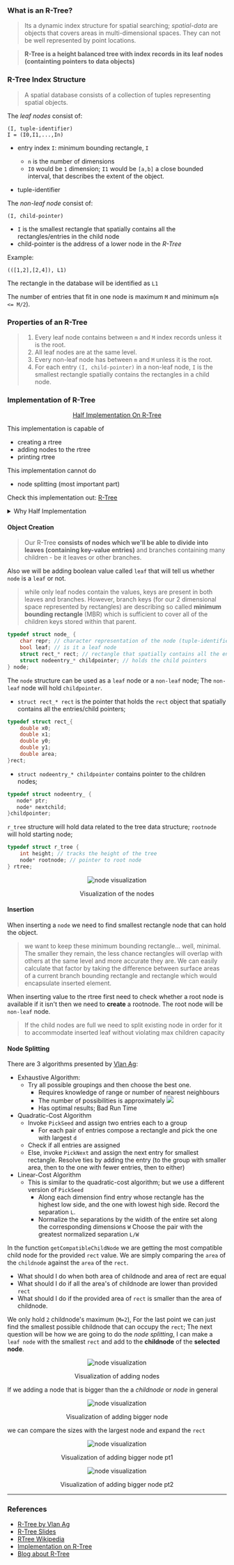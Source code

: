 ### What is an R-Tree?

> Its a dynamic index structure for spatial searching; *spatial-data* are objects that covers areas in multi-dimensional spaces. They can not be well represented by point locations.

> **R-Tree is a height balanced tree with index records in its leaf nodes (containting pointers to data objects)**

### R-Tree Index Structure

> A spatial database consists of a collection of tuples representing spatial objects.

The *leaf nodes* consist of: 
```
(I, tuple-identifier)
I = (I0,I1,...,In)
```
- entry index `I`: minimum bounding rectangle, `I`
    - `n` is the number of dimensions
    - `I0` would be `1` dimension; `I1` would be `[a,b]` a close bounded interval, that describes the extent of the object.

- tuple-identifier

The *non-leaf node* consist of: 
```
(I, child-pointer)
```
- `I` is the smallest rectangle that spatially contains all the rectangles/entries in the child node
- child-pointer is the address of a lower node in the *R-Tree*

Example:
```
(([1,2],[2,4]), L1)
```
The rectangle in the database will be identified as `L1`

The number of entries that fit in one node is maximum `M` and minimum `m`(`m <= M/2`).

### Properties of an R-Tree

> 1. Every leaf node contains between `m` and `M` index records unless it is the root.
> 2. All leaf nodes are at the same level.
> 3. Every non-leaf node has between `m` and `M` unless it is the root.
> 4. For each entry `(I, child-pointer)` in a non-leaf node, `I` is the smallest rectangle spatially contains the rectangles in a child node.


### Implementation of R-Tree

<p align="center"> <a href=""> Half Implementation On R-Tree </a></p>

This implementation is capable of 
- creating a rtree
- adding nodes to the rtree
- printing rtree

This implementation cannot do
- node splitting (most important part)

Check this implementation out: [R-Tree](https://github.com/tidwall/rtree.c/blob/master/rtree.c)

<details>
  <summary>Why Half Implementation</summary>
Sadly :disappointed: Don't have enough time.  
</details>


#### Object Creation

> Our R-Tree **consists of nodes which we'll be able to divide into leaves (containing key-value entries)** and 
branches containing many children - be it leaves or other branches.

Also we will be adding boolean value called `leaf` that will tell us whether `node` is a `leaf` or not. 

> while only leaf nodes contain the values, keys are present in both leaves and branches. 
However, branch keys (for our 2 dimensional space represented by rectangles) are describing so called 
**minimum bounding rectangle** (MBR) which is sufficient to cover all of the children keys stored 
within that parent.

```c
typedef struct node_ {
	char repr; // character representation of the node (tuple-identifier)
	bool leaf; // is it a leaf node
	struct rect_* rect; // rectangle that spatially contains all the entries;
	struct nodeentry_* childpointer; // holds the child pointers	
} node;
```

The `node` structure can be used as a `leaf` node or a `non-leaf` node; The `non-leaf` node will hold `childpointer`.

 - `struct rect_* rect` is the pointer that holds the `rect` object that spatially contains all the entries/child pointers;
```c
typedef struct rect_{
	double x0;
	double x1;
	double y0;
	double y1;
	double area;
}rect;
```
 - `struct nodeentry_* childpointer` contains pointer to the children nodes;

 ```c
 typedef struct nodeentry_ {
	node* ptr;
	node* nextchild;
}childpointer;
 ```

`r_tree` structure will hold data related to the tree data structure; `rootnode` will hold starting node;

```c
typedef struct r_tree {
	int height; // tracks the height of the tree
	node* rootnode; // pointer to root node
} rtree;
```

<p style="text-align: center" align="center">
  <img src=".images/rtree/img1.png" alt="node visualization">
  <p align="center">
	Visualization of the nodes
  </p>
</p>

#### Insertion

When inserting a `node` we need to find smallest rectangle node that can hold the object.
> we want to keep these minimum bounding rectangle... well, minimal. The smaller they remain, the less chance rectangles will overlap 
with others at the same level and more accurate they are. We can easily calculate that factor by taking the difference between surface areas of a current 
branch bounding rectangle and rectangle which would encapsulate inserted element.

When inserting value to the rtree first need to check whether a root node is available if it isn't then we need to 
**create** a rootnode. The root node will be `non-leaf` node.

> If the child nodes are full we need to split existing node in order for it to accommodate inserted leaf without violating max children capacity

#### Node Splitting

There are 3 algorithms presented by [Vlan Ag](https://youtu.be/Jd8F2hVnGtQ?t=499):
- Exhaustive Algorithm: 
	- Try all possible groupings and then
	choose the best one.
		- Requires knowledge of range or number
		of nearest neighbours
		- The number of possibilities is 
		approximately ![](https://latex.codecogs.com/png.image?%5Cinline%20%5Cdpi%7B110%7D2%5E%7BM-1%7D)
		- Has optimal results; Bad Run Time
- Quadratic-Cost Algorithm
	- Invoke `PickSeed` and assign two entries each to a group
		- For each pair of entries compose a rectangle and pick the one with largest `d`
	- Check if all entries are assigned
	- Else, invoke `PickNext` and assign the next entry for
	smallest rectangle. Resolve ties by adding the entry
	(to the group with smaller area, then to the one with fewer entries, then to either)
- Linear-Cost Algorithm
	- This is similar to the quadratic-cost algorithm; but we use a
	different version of `PickSeed`
		- Along each dimension find entry whose rectangle
		has the highest low side, and the one with lowest high side. 
		Record the separation `L`. 
		- Normalize the separations by the widith of the entire
		set along the corresponding dimensions `W`
		Choose the pair with the greatest normalized separation `L/W`

In the function `getCompatibleChildNode` we are getting the most compatible child node for the provided `rect` value. We are simply comparing the
`area` of the `childnode` against the `area` of the `rect`. 
- What should I do when both area of childnode and area of rect are equal
- What should I do if all the area's of childnode are lower than provided `rect`
- What should I do if the provided area of `rect` is smaller than the area of childnode.

We only hold `2` childnode's maximum (`M=2`), For the last point we can just find the smallest possible childnode that can occupy the
`rect`;
The next question will be how we are going to do the *node splitting*, 
I can make a `leaf node` with the smallest `rect` and add to the **childnode** of the **selected node**. 

<p style="text-align: center" align="center">
  <img src=".images/rtree/img2.png" alt="node visualization">
  <p align="center">
	Visualization of adding nodes
  </p>
</p>

If we adding a node that is bigger than the a *childnode* or *node* in general

<p style="text-align: center" align="center">
  <img src=".images/rtree/scene1.png" alt="node visualization">
  <p align="center">
	Visualization of adding bigger node
  </p>
</p>

we can compare the sizes with the largest node and expand the `rect`

<p style="text-align: center" align="center">
  <img src=".images/rtree/scene2.png" alt="node visualization">
  <p align="center">
	Visualization of adding bigger node pt1
  </p>
</p>

<p style="text-align: center" align="center">
  <img src=".images/rtree/scene3.png" alt="node visualization">
  <p align="center">
	Visualization of adding bigger node pt2
  </p>
</p>

---


### References

- [R-Tree by Vlan Ag](https://www.youtube.com/watch?v=Jd8F2hVnGtQ)
- [R-Tree Slides](https://www2.cs.sfu.ca/CourseCentral/454/jpei/slides/R-Tree.pdf)
- [RTree Wikipedia](https://en.wikipedia.org/wiki/R-tree)
- [Implementation on R-Tree](https://github.com/tidwall/rtree.c/blob/master/rtree.c)
- [Blog about R-Tree](https://bartoszsypytkowski.com/r-tree/)
